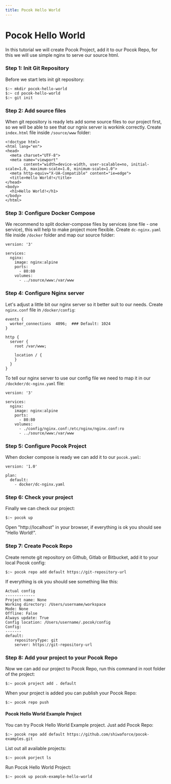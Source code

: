 ```yaml
---
title: Pocok Hello World
---
```


# Pocok Hello World
In this tutorial we will create Pocok Project, add it to our Pocok Repo, 
for this we will use simple nginx to serve our source html. 


### Step 1: Init Git Repository 

Before we start lets init git repository:
```
$:~ mkdir pocok-hello-world
$:~ cd pocok-hello-world
$:~ git init
```


### Step 2: Add source files

When git repository is ready lets add some source files to our project first,
so we will be able to see that our ngnix server is workink correctly.
Create `index.html` file inside `/source/www` folder:
```
<!doctype html>
<html lang="en">
<head>
  <meta charset="UTF-8">
  <meta name="viewport"
        content="width=device-width, user-scalable=no, initial-scale=1.0, maximum-scale=1.0, minimum-scale=1.0">
  <meta http-equiv="X-UA-Compatible" content="ie=edge">
  <title>Hello World!</title>
</head>
<body>
  <h1>Hello World!</h1>
</body>
</html>
```


### Step 3: Configure Docker Compose

We recommend to split docker-compose files by services (one file - one service), 
this will help to make project more flexible. 
Create `dc-nginx.yaml` file inside `/docker` folder and map our source folder:
```
version: '3'

services:
  nginx:
    image: nginx:alpine
    ports:
      - 80:80
    volumes:
      - ../source/www:/var/www
```


### Step 4: Configure Nginx server

Let's adjust a little bit our nginx server so it better suit to our needs.
Create `nginx.conf` file in `/docker/config`:
```
events {
  worker_connections  4096;  ### Default: 1024
}

http {
  server {
    root /var/www;

    location / {
    }
  }
}
```
  
  
To tell our nginx server to use our config file we need to map it in our `/dockder/dc-nginx.yaml` file:
```
version: '3'

services:
  nginx:
    image: nginx:alpine
    ports:
      - 80:80
    volumes:
      - ./config/nginx.conf:/etc/nginx/nginx.conf:ro
      - ../source/www:/var/www
```


### Step 5: Configure Pocok Project

When docker compose is ready we can add it to our `pocok.yaml`:
```
version: '1.0'

plan:
  default:
    - docker/dc-nginx.yaml
```


### Step 6: Check your project

Finally we can check our project:
```
$:~ pocok up
```
Open "http://localhost" in your browser, if everything is ok you should see "Hello World!".

    

### Step 7: Create Pocok Repo

Create remote git repository on Github, Gitlab or Bitbucket, add it to your local Pocok config:
```
$:~ pocok repo add default https://git-repository-url
```
If everything is ok you should see something like this:
```
Actual config
-------------
Project name: None
Working directory: /Users/username/workspace
Mode: None
Offline: False
Always update: True
Config location: /Users/username/.pocok/config
Config:
-------
default:
    repositoryType: git
    server: https://git-repository-url
```


### Step 8: Add your project to your Pocok Repo
Now we can add our project to Pocok Repo, run this command in root folder of the project:
```
$:~ pocok project add . default
```
When your project is added you can publish your Pocok Repo:
```
$:~ pocok repo push
```
 

#### Pocok Hello World Example Project   
You can try Pocok Hello World Example project. Just add Pocok Repo:
```
$:~ pocok repo add default https://github.com/shiwaforce/pocok-examples.git
```
List out all available projects:
```
$:~ pocok porject ls
```

Run Pocok Hello World Project:
```
$:~ pocok up pocok-example-hello-world
```
